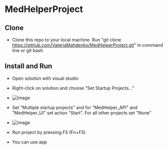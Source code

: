 # MedHelperProject

## Clone

- Clone this repo to your local machine. Run "git clone https://github.com/ValeriaMahdenko/MedHelperProject.git" in command line or git bash 

## Install and Run

- Open solution with visual studio
- Right-click on solution and choose "Set Startup Projects..."
- ![image](https://user-images.githubusercontent.com/71028410/145836189-e02ca397-de95-4b75-9413-97e4ee5553e6.png)

- Set "Multiple startup projects" and for "MedHelper_API" and "MedHelper_UI" set action "Start". For all other projects set "None"
- ![image](https://user-images.githubusercontent.com/71028410/145835739-c25cf72c-f834-452e-bd46-1538e839a145.png)

- Run project by pressing F5 (Fn+F5)
- You can use app

